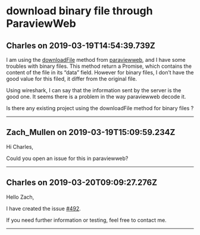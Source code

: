 # download binary file through ParaviewWeb

## Charles on 2019-03-19T14:54:39.739Z

I am using the [downloadFile](https://github.com/Kitware/paraviewweb/blob/master/src/IO/Girder/CoreEndpoints/api.md) method from [paraviewweb](https://github.com/Kitware/paraviewweb), and I have some troubles with binary files. This method return a Promise, which contains the content of the file in its “data” field. However for binary files, I don’t have the good value for this filed, it differ from the original file.


Using wireshark, I can say that the information sent by the server is the good one. It seems there is a problem in the way paraviewweb decode it.


Is there any existing project using the downloadFile method for binary files ?


---

## Zach_Mullen on 2019-03-19T15:09:59.234Z

Hi Charles,


Could you open an issue for this in paraviewweb?


---

## Charles on 2019-03-20T09:09:27.276Z

Hello Zach,


I have created the issue [\#492](https://github.com/Kitware/paraviewweb/issues/492).  

If you need further information or testing, feel free to contact me.


---

